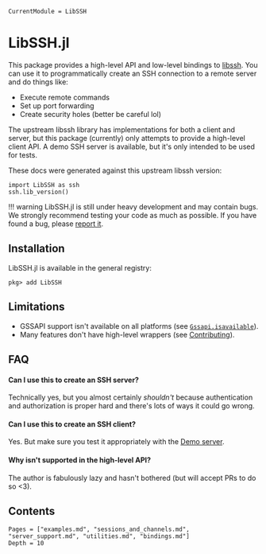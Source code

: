 ```@meta
CurrentModule = LibSSH
```

# LibSSH.jl

This package provides a high-level API and low-level bindings to
[libssh](https://libssh.org). You can use it to programmatically create an SSH
connection to a remote server and do things like:

- Execute remote commands
- Set up port forwarding
- Create security holes (better be careful lol)

The upstream libssh library has implementations for both a client and server,
but this package (currently) only attempts to provide a high-level client API. A
demo SSH server is available, but it's only intended to be used for tests.

These docs were generated against this upstream libssh version:
```@repl
import LibSSH as ssh
ssh.lib_version()
```

!!! warning
    LibSSH.jl is still under heavy development and may contain bugs. We strongly
    recommend testing your code as much as possible. If you have found a bug,
    please [report it](https://github.com/JuliaWeb/LibSSH.jl/issues/new).

## Installation

LibSSH.jl is available in the general registry:
```julia-repl
pkg> add LibSSH
```

## Limitations

- GSSAPI support isn't available on all platforms (see
  [`Gssapi.isavailable`](@ref)).
- Many features don't have high-level wrappers (see [Contributing](@ref)).

## FAQ

#### Can I use this to create an SSH server?

Technically yes, but you almost certainly *shouldn't* because authentication and
authorization is proper hard and there's lots of ways it could go wrong.

#### Can I use this to create an SSH client?

Yes. But make sure you test it appropriately with the [Demo server](@ref).

#### Why isn't <beloved-feature> supported in the high-level API?

The author is fabulously lazy and hasn't bothered (but will accept PRs to do
so <3).

## Contents
```@contents
Pages = ["examples.md", "sessions_and_channels.md", "server_support.md", "utilities.md", "bindings.md"]
Depth = 10
```
